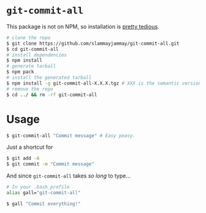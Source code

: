 # `git-commit-all`

This package is not on NPM, so installation is [pretty tedious](https://github.com/npm/npm/issues/3055).
```sh
# clone the repo
$ git clone https://github.com/slammayjammay/git-commit-all.git
$ cd git-commit-all
# install dependencies
$ npm install
# generate tarball
$ npm pack
# install the generated tarball
$ npm install -g git-commit-all-X.X.X.tgz # XXX is the semantic version
# remove the repo
$ cd ../ && rm -rf git-commit-all
```

# Usage
```sh
$ git-commit-all "Commit message" # Easy peasy.
```

Just a shortcut for
```sh
$ git add -A
$ git commit -m "Commit message"
```

And since `git-commit-all` takes _so long_ to type...
```sh
# In your .bash_profile
alias gall="git-commit-all"
```

```sh
$ gall "Commit everything!"
```
